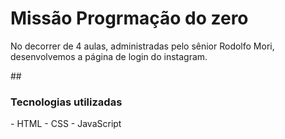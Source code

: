 <h1>Missão Progrmação do zero</h1>
<p>No decorrer de 4 aulas, administradas pelo sênior Rodolfo Mori, desenvolvemos a página de login do instagram.</p>
##
<h3>Tecnologias utilizadas </h3>
- HTML - CSS - JavaScript 
